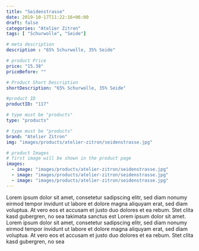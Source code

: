 ```yaml
---
title: "Seidenstrasse"
date: 2019-10-17T11:22:16+06:00
draft: false
categories: "Atelier Zitron"
tags: [ "Schurwolle", "Seide"]	

# meta description
description : "65% Schurwolle, 35% Seide"

# product Price
price: "15.38"
priceBefore: ""

# Product Short Description
shortDescription: "65% Schurwolle, 35% Seide"

#product ID
productID: "117"

# type must be "products"
type: "products"

# type must be "products"
brand: "Atelier Zitron"
img: "images/products/atelier-zitron/seidenstrasse.jpg"   

# product Images
# first image will be shown in the product page
images:
  - image: "images/products/atelier-zitron/seidenstrasse.jpg"
  - image: "images/products/atelier-zitron/seidenstrasse.jpg"
  - image: "images/products/atelier-zitron/seidenstrasse.jpg"
---
```


Lorem ipsum dolor sit amet, consetetur sadipscing elitr, sed diam nonumy eirmod tempor invidunt ut labore et dolore magna aliquyam erat, sed diam voluptua. At vero eos et accusam et justo duo dolores et ea rebum. Stet clita kasd gubergren, no sea takimata sanctus est Lorem ipsum dolor sit amet. Lorem ipsum dolor sit amet, consetetur sadipscing elitr, sed diam nonumy eirmod tempor invidunt ut labore et dolore magna aliquyam erat, sed diam voluptua. At vero eos et accusam et justo duo dolores et ea rebum. Stet clita kasd gubergren, no sea 
